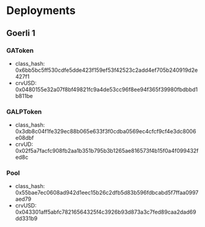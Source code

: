 # Deployments

## Goerli 1

### GAToken

- class_hash: 0x6bb5bc5ff530cdfe5dde423f159ef53f42523c2add4ef705b240919d2e427f1
- crvUSD: 0x0480155e32a07f8bf49821fc9a4de53cc96f8ee94f365f39980fbdbbd1b811be

### GALPToken

- class_hash: 0x3db8c04f1fe329ec88b065e633f3f0cdba0569ec4cfcf9cf4e3dc8006e08dbf
- crvUD: 0x02f5a7facfc908fb2aa1b351b795b3b1265ae816573f4b15f0a4f099432fed8c

### Pool

- class_hash: 0x55bae7ec0608ad942d1eec15b26c2dfb5d83b596fdbcabd5f7ffaa0997aed79
- crvUSD: 0x043301aff5abfc78216564325f4c3926b93d873a3c7fed89caa2dad69dd331b9
